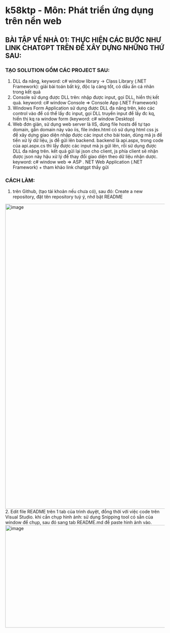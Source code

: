 # k58ktp - Môn: Phát triển ứng dụng trên nền web #

## BÀI TẬP VỀ NHÀ 01: THỰC HIỆN CÁC BƯỚC NHƯ LINK CHATGPT  TRÊN ĐỂ XÂY DỰNG NHỮNG THỨ SAU: ##

### TẠO SOLUTION GỒM CÁC PROJECT SAU: ###
1.  DLL đa năng, keyword: c# window library -> Class Library (.NET Framework): giải bài toán bất kỳ, độc lạ càng tốt, có dấu ấn cá nhân trong kết quả
2. Console sử dụng được DLL trên: nhập được input, gọi DLL, hiển thị kết quả. keyword: c# window Console => Console App (.NET Framework)
3. Windows Form Application sử dụng được DLL đa năng trên, kéo các control vào để có thể lấy đc input, gọi DLL truyền input để lấy đc kq, hiển thị kq ra window form (keyword: c# window Desktop)
4. Web đơn giản,  sử dụng web server là IIS, dùng file hosts để tự tạo domain, gắn domain này vào iis, file index.html có sử dụng html css js để xây dựng giao diện nhập được các input cho bài toán, dùng mã js để tiền xử lý dữ liệu, js để gửi lên backend. backend là api.aspx, trong code của api.aspx.cs thì lấy được các input mà js gửi lên, rồi sử dụng được DLL đa năng trên. kết quả gửi lại json cho client, js phía client sẽ nhận được json này hậu xử lý để thay đổi giao diện theo dữ liệu nhận dược. keyword: c# window web => ASP . NET Web Application (.NET Framework) + tham khảo link chatgpt thầy gửi

### CÁCH LÀM: ###
1. trên Github, (tạo tài khoản nếu chưa có), sau đó: Create a new repository, đặt tên repository tuỳ ý, nhớ bật README
<img width="1040" height="963" alt="image" src="https://github.com/user-attachments/assets/45b66ccb-d99a-4708-a2b0-7a9e28c98fc1" />
2. Edit file README trên 1 tab của trình duyệt, đồng thời với việc code trên Visual Studio. khi cần chụp hình ảnh: sử dụng Snipping tool có sẵn của window để chụp, sau đó sang tab README.md để paste hình ảnh vào.
<img width="648" height="324" alt="image" src="https://github.com/user-attachments/assets/c37d0e50-93bc-4c4d-92df-55e8656f785e" />


